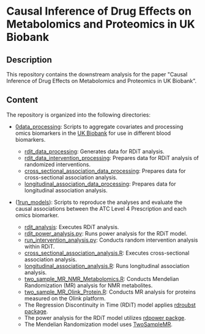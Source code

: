 # Causal Inference of Drug Effects on Metabolomics and Proteomics in UK Biobank

## Description
This repository contains the downstream analysis for the paper  "﻿Causal Inference of Drug Effects on Metabolomics and Proteomics in UK Biobank". 

## Content
The repository is organized into the following directories:
- [0data_processing](0data_processing): Scripts to aggregate covariates and processing omics biomarkers in the [UK Biobank](https://www.ukbiobank.ac.uk/) for use in different blood biomarkers.
  - [rdit_data_processing](0data_processing/rdit_data_processing.py): Generates data for RDiT analysis.
  - [rdit_data_intervention_processing](0data_processing/rdit_data_intervention_processing.py): Prepares data for RDiT analysis of randomized interventions.
  - [cross_sectional_association_data_processing](0data_processing/cross_sectional_association_data_processing.R): Prepares data for cross-sectional association analysis.
  - [longitudinal_association_data_processing](0data_processing/longitudinal_association_data_processing.R): Prepares data for longitudinal association analysis.


- ([1run_models](1run_models)): Scripts to reproduce the analyses and evaluate the causal associations between the ATC Level 4 Prescription and each omics biomarker.
  - [rdit_analysis](1run_models/rdit_analysis.py): Executes RDiT analysis.
  - [rdit_power_analysis.py](1run_models/rdit_power_analysis.py): Runs power analysis for the RDiT model.
  - [run_intervention_analysis.py](1run_models/run_intervention_analysis.py): Conducts random intervention analysis within RDiT.
  - [cross_sectional_association_analysis.R](1run_models/cross_sectional_association_analysis.R): Executes cross-sectional association analysis.
  - [longitudinal_association_analysis.R](1run_models/longitudinal_association_analysis.R): Runs longitudinal association analysis.
  - [two_sample_MR_NMR_Metabolomics.R](1run_models/two_sample_MR_NMR_Metabolomics.R): Conducts Mendelian Randomization (MR) analysis for NMR metabolites.
  - [two_sample_MR_Olink_Protein.R](1run_models/two_sample_MR_Olink_Protein.R): Conducts MR analysis for proteins measured on the Olink platform.
  - The Regression Discontinuity in Time (RDiT) model applies [rdroubst package](https://github.com/rdpackages/rdrobust/tree/master).
  - The power analysis for the RDiT model utilizes [rdpower packge](https://rdpackages.github.io/rdpower/).
  - The Mendelian Randomization model uses [TwoSampleMR](https://mrcieu.github.io/TwoSampleMR/).
